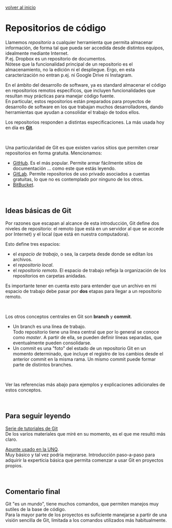 <style>
.page-header {
    padding-bottom: 50px;
    padding-top: 50px;
}
</style>

[volver al inicio](./index.md)  

# Repositorios de código
Llamemos *repositorio* a cualquier herramienta que permita almacenar información, de forma tal que pueda ser accedida desde distintos equipos, idealmente mediante Internet.  
P.ej. Dropbox es un repositorio de documentos.   
Nótese que la funcionalidad principal de un repositorio es el almacenamiento, no la edición ni el despliegue. Ergo, en esta caracterización no entran p.ej. ni Google Drive ni Instagram.

En el ámbito del desarrollo de software, ya es standard almacenar el código en repositorios remotos específicos, que incluyen funcionalidades que resultan muy prácticas para manejar código fuente.  
En particular, estos repositorios están preparados para proyectos de desarrollo de software en los que trabajan muchos desarrolladores, dando herramientas que ayudan a consolidar el trabajo de todos ellos.

Los repositorios responden a distintas especificaciones. La más usada hoy en día es [**Git**](https://git-scm.com/).

<br/>

Una particularidad de Git es que existen varios sitios que permiten crear repositorios en forma gratuita. Mencionamos:
* [GitHub](https://github.com).
Es el más popular. Permite armar fácilmente sitios de documentación ... como este que estás leyendo.
* [GitLab](https://about.gitlab.com/).
Permite repositorios de uso privado asociados a cuentas gratuitas, lo que no es contemplado por ninguno de los otros.
* [BitBucket](https://bitbucket.org/).

<br/>

## Ideas básicas de Git
Por razones que escapan al alcance de esta introducción, Git define dos niveles de repositorio: el remoto (que está en un servidor al que se accede por Internet) y el local (que está en nuestra computadora).

Esto define tres espacios:
* el *espacio de trabajo*, o sea, la carpeta desde donde se editan los archivos.
* el *repositorio local*.
* el *repositorio remoto*.
El espacio de trabajo refleja la organización de los repositorios en carpetas anidadas.

Es importante tener en cuenta esto para entender que un archivo en mi espacio de trabajo debe pasar por **dos** etapas para llegar a un repositorio remoto.

<br/>

Los otros conceptos centrales en Git son **branch** y **commit**.
* Un branch es una línea de trabajo.  
Todo repositorio tiene una línea central que por lo general se conoce como *master*. A partir de ella, se pueden definir líneas separadas, que eventualmente pueden consolidarse.
* Un commit es una "foto" del estado de un repositorio Git en un momento determinado, que incluye el registro de los cambios desde el anterior commit en la misma rama. Un mismo commit puede formar parte de distintos branches.

<br/>

Ver las referencias más abajo para ejemplos y explicaciones adicionales de estos conceptos.

<br/>

## Para seguir leyendo

[Serie de tutoriales de Git](https://www.atlassian.com/git/tutorials)  
De los varios materiales que miré en su momento, es el que me resultó más claro.

[Apunte usado en la UNQ](https://web-ciu-programacion.github.io/site/material/documentos/apuntes/git-pequenia-introduccion-practica.pdf).  
Muy básico y tal vez podría mejorarse. Introducción paso-a-paso para adquirir la experticia básica que permita comenzar a usar Git en proyectos propios.

<br/>

## Comentario final
Git "es un mundo", tiene muchos comandos, que permiten manejos muy sutiles de la base de código.  
Para la mayor parte de los proyectos es suficiente manejarse a partir de una visión sencilla de Git, limitada a los comandos utilizados más habitualmente.



